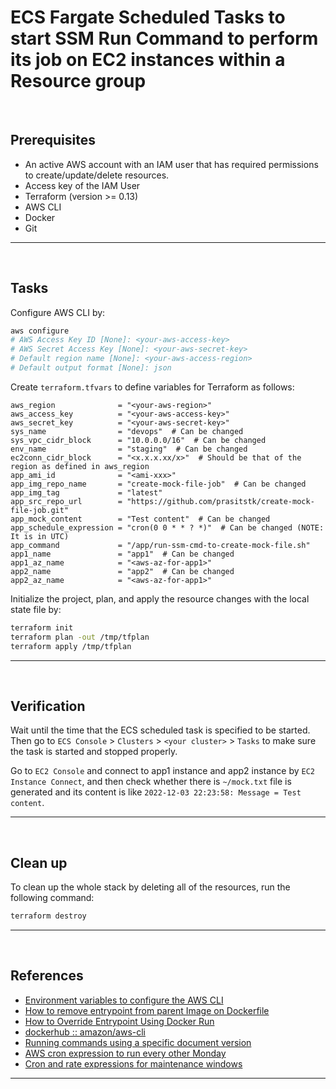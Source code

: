 # ECS Fargate Scheduled Tasks to start SSM Run Command to perform its job on EC2 instances within a Resource group

&nbsp;

## Prerequisites

- An active AWS account with an IAM user that has required permissions to create/update/delete resources.
- Access key of the IAM User
- Terraform (version >= 0.13)
- AWS CLI
- Docker
- Git

---

&nbsp;

## Tasks

Configure AWS CLI by:

```sh
aws configure
# AWS Access Key ID [None]: <your-aws-access-key>
# AWS Secret Access Key [None]: <your-aws-secret-key>
# Default region name [None]: <your-aws-access-region>
# Default output format [None]: json
```

Create `terraform.tfvars` to define variables for Terraform as follows:

```
aws_region              = "<your-aws-region>"
aws_access_key          = "<your-aws-access-key>"
aws_secret_key          = "<your-aws-secret-key>"
sys_name                = "devops"  # Can be changed
sys_vpc_cidr_block      = "10.0.0.0/16"  # Can be changed
env_name                = "staging"  # Can be changed
ec2conn_cidr_block      = "<x.x.x.xx/x>"  # Should be that of the region as defined in aws_region
app_ami_id              = "<ami-xxx>"
app_img_repo_name       = "create-mock-file-job"  # Can be changed
app_img_tag             = "latest"
app_src_repo_url        = "https://github.com/prasitstk/create-mock-file-job.git"
app_mock_content        = "Test content"  # Can be changed
app_schedule_expression = "cron(0 0 * * ? *)"  # Can be changed (NOTE: It is in UTC)
app_command             = "/app/run-ssm-cmd-to-create-mock-file.sh"
app1_name               = "app1"  # Can be changed
app1_az_name            = "<aws-az-for-app1>"
app2_name               = "app2"  # Can be changed
app2_az_name            = "<aws-az-for-app1>"
```

Initialize the project, plan, and apply the resource changes with the local state file by:

```sh
terraform init
terraform plan -out /tmp/tfplan
terraform apply /tmp/tfplan
```
---

&nbsp;

## Verification

Wait until the time that the ECS scheduled task is specified to be started. 
Then go to `ECS Console` > `Clusters` > `<your cluster>` > `Tasks` to make sure the task is started and stopped properly.

Go to `EC2 Console` and connect to app1 instance and app2 instance by `EC2 Instance Connect`, 
and then check whether there is `~/mock.txt` file is generated and its content is like `2022-12-03 22:23:58: Message = Test content`.

---

&nbsp;

## Clean up

To clean up the whole stack by deleting all of the resources, run the following command:

```sh
terraform destroy
```

---

&nbsp;

## References

- [Environment variables to configure the AWS CLI](https://docs.aws.amazon.com/cli/latest/userguide/cli-configure-envvars.html)
- [How to remove entrypoint from parent Image on Dockerfile](https://stackoverflow.com/questions/40122152/how-to-remove-entrypoint-from-parent-image-on-dockerfile)
- [How to Override Entrypoint Using Docker Run](https://phoenixnap.com/kb/docker-run-override-entrypoint)
- [dockerhub :: amazon/aws-cli](https://hub.docker.com/r/amazon/aws-cli)
- [Running commands using a specific document version](https://docs.aws.amazon.com/systems-manager/latest/userguide/run-command-version.html)
- [AWS cron expression to run every other Monday](https://stackoverflow.com/questions/63059020/aws-cron-expression-to-run-every-other-monday)
- [Cron and rate expressions for maintenance windows](https://docs.aws.amazon.com/systems-manager/latest/userguide/reference-cron-and-rate-expressions.html#reference-cron-and-rate-expressions-maintenance-window)

---
